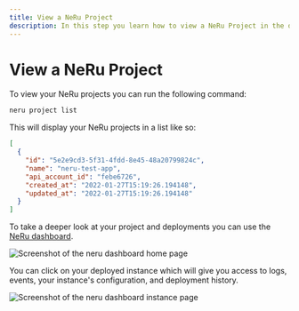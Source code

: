 ```yaml
---
title: View a NeRu Project
description: In this step you learn how to view a NeRu Project in the dashboard.
---
```


# View a NeRu Project

To view your NeRu projects you can run the following command:

```sh
neru project list
```

This will display your NeRu projects in a list like so:

```json
[
  {
    "id": "5e2e9cd3-5f31-4fdd-8e45-48a20799824c",
    "name": "neru-test-app",
    "api_account_id": "febe6726",
    "created_at": "2022-01-27T15:19:26.194148",
    "updated_at": "2022-01-27T15:19:26.194148"
  }
]
```

To take a deeper look at your project and deployments you can use the [NeRu dashboard](https://dashboard.serverless.vonage.com/).

![Screenshot of the neru dashboard home page](/images/neru/neru-dashboard-home.png)

You can click on your deployed instance which will give you access to logs, events, your instance's configuration, and deployment history.

![Screenshot of the neru dashboard instance page](/images/neru/neru-dashboard-instance.png)
